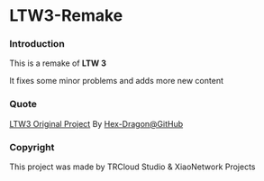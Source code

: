 # LTW3-Remake

### Introduction

This is a remake of **LTW 3**

It fixes some minor problems and adds more new content

### Quote

[LTW3 Original Project](https://github.com/Hex-Dragon/LTW3) By [Hex-Dragon@GitHub](https://github.com/Hex-Dragon)

### Copyright

This project was made by TRCloud Studio & XiaoNetwork Projects
